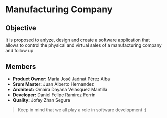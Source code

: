 # Manufacturing Company

## Objective
It is proposed to anlyze, design and create a software application that allows to control the physical and virtual sales of a manufacturing company and follow up

## Members
* **Product Owner:** María José Jadnat Pérez Alba
* **Srum Master:** Juan Alberto Hernandez
* **Architect:** Omaira Dayana Velásquez Mantilla
* **Developer:** Daniel Felipe Ramirez Ferrín
* **Quality:** Jofay Zhan Segura

> Keep in mind that we all play a role in software development :)